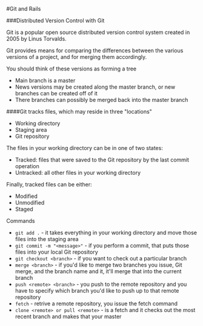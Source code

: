 #Git and Rails

###Distributed Version Control with Git

Git is a popular open source distributed version control system created in 2005 by Linus Torvalds.

Git provides means for comparing the differences between the various versions of a project, and for merging them accordingly.

You should think of these versions as forming a tree
- Main branch is a master
- News versions may be created along the master branch, or new branches can be created off of it
- There branches can possibly be merged back into the master branch

####Git tracks files, which may reside in three "locations"
- Working directory
- Staging area
- Git repository

The files in your working directory can be in one of two  states:
- Tracked: files that were saved to the Git repository by the last commit operation
- Untracked: all other files in your working directory

Finally, tracked files can be either:
- Modified
- Unmodified
- Staged

Commands

- `git add .` - it takes everything in your working directory and move those files into the staging area
- `git commit -m "<message>"` - if you perform a commit, that puts those files into your local Git repository
- `git checkout <branch>` - if you want to check out a particular branch
- `merge <branch>` - if you'd like to merge two branches you issue, Git merge, and the branch name and it, it'll merge that into the current branch
- `push <remote> <branch>` - you push to the remote repository and you have to specify which branch you'd like to push up to that remote repository
- `fetch` - retrive a remote repository, you issue the fetch command
- `clone <remote> or pull <remote>` - is a fetch and it checks out the most recent branch and makes that your master

